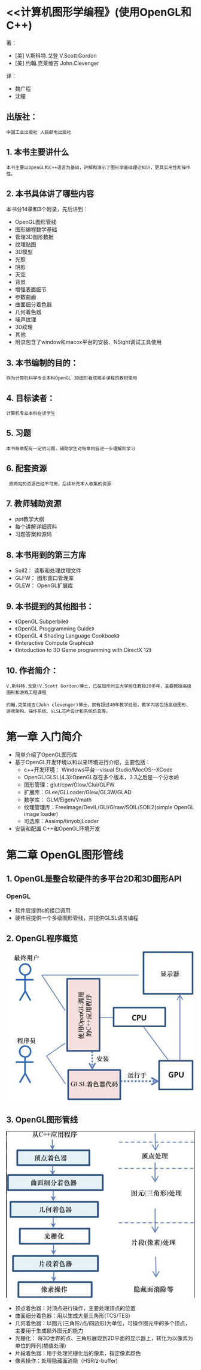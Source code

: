 # <<计算机图形学编程》(使用OpenGL和C++)
著： 

- [美] V.斯科特.戈登	V.Scott.Gordon
- [美] 约翰.克莱维吉 John.Clevenger

译：

- 魏广程
- 沈瞳

## 出版社：
	中国工业出版社	人民邮电出版社
	
## 1. 本书主要讲什么
	
	本书主要以OpenGL和C++语言为基础，讲解和演示了图形学基础理论知识，更具实用性和操作性。

## 2. 本书具体讲了哪些内容
本书分14章和3个附录，先后讲到：
- OpenGL图形管线
- 图形编程数学基础
- 管理3D图形数据
- 纹理贴图
- 3D模型
- 光照
- 阴影
- 天空
- 背景
- 增强表面细节
- 参数曲面
- 曲面细分着色器
- 几何着色器
- 噪声纹理
- 3D纹理
- 其他
- 附录包含了window和macox平台的安装、NSight调试工具使用
## 3. 本书编制的目的：
	作为计算机科学专业本科OpenGL 3D图形看成相关课程的教材使用
## 4. 目标读者：
	计算机专业本科在读学生
## 5. 习题
	本书每章配有一定的习题，辅助学生对每章内容进一步理解和学习

## 6. 配套资源
	 原网站的资源已经不可用，后续补充本人收集的资源

## 7. 教师辅助资源
- ppt教学大纲
- 每个讲解详细资料
- 习题答案和源码

## 8. 本书用到的第三方库
- Soil2： 读取和处理纹理文件
- GLFW： 图形窗口管理库
- GLEW： OpenGL扩展库

## 9. 本书提到的其他图书：

- 《OpenGL Subperbile》
- 《OpenGL Proggramming Guide》
- 《OpenGL 4 Shading Language Cookbook》
- 《Interactive Compute Graphics》
- 《Intoduction to 3D Game programming with DirectX 12》

## 10. 作者简介：
	V.斯科特.戈登(V.Scott Gordon)博士，已在加州州立大学担任教授20多年，主要教授高级图形和游戏工程课程

	约翰.克莱维吉(John clevenger)博士，拥有超过40年教学经验，教学内容包括高级图形、游戏架构、操作系统、VLSL芯片设计和系统仿真等。


# 第一章 入门简介
- 简单介绍了OpenGL图形库
- 基于OpenGL开发环境以和以来环境进行介绍，主要包括：
	- c++开发环境： Windows平台--visual Studio/MocOS--XCode
	- OpenGL/GLSL(4.3):OpenGL存在多个版本，3.3之后是一个分水岭
	- 图形管理：glut/cpw/Glow/Clui/GLFW
	- 扩展库：GLee/GLLoader/Glew/GL3W/GLAD
	- 数学库： GLM/Eigen/Vmath
	- 纹理管理库：FreeImage/DevIL/GLI/Glraw/SOIL/SOIL2(simple OpenGL image loader)
	- 可选库：Assimp/tinyobjLoader
- 安装和配置
	C++和OpenGL环境开发


# 第二章 OpenGL图形管线

## 1. OpenGL是整合软硬件的多平台2D和3D图形API

### OpenGL
- 软件层提供c的接口调用
- 硬件层提供一个多级图形管线，并提供GLSL语言编程

## 2. OpenGL程序概览

![框架](./images/Fig02_01.png)

## 3. OpenGL图形管线
![](./images/Fig02_02.png)
- 顶点着色器：对顶点进行操作，主要处理顶点的位置
- 曲面细分着色器：用以生成大量三角形(TCS/TES)
- 几何着色器：以图元(三角形/点/四边形)为单位，可操作图元中的多个顶点，主要用于生成额外图元的能力
- 光栅化： 将3D世界的点、三角形展现到2D平面的显示器上，转化为以像素为单位的阵列(插值处理)
- 片段着色器：用于处理光栅化后的像素，指定像素颜色
- 像素操作：处理隐藏面消隐（HSR/z-buffer)
